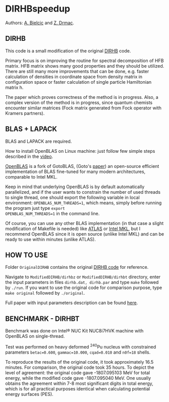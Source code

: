 # DIRHBspeedup
Authors: [A. Bjelcic](http://web.studenti.math.pmf.unizg.hr/~abjelcic/stranica/kontakt.html) and 
[Z. Drmac](https://web.math.pmf.unizg.hr/~drmac/).

## DIRHB
This code is a small modification of the original [DIRHB](https://www.sciencedirect.com/science/article/pii/S0010465514000836) code.

Primary focus is on improving the routine for spectral decomposition of
HFB matrix. HFB matrix shows many good properties and they should be utilized.
There are still many more improvements that can be done, e.g. faster calculation
of densities in coordinate space from density matrix in configuration space or
faster calculation of single particle Hamiltonian matrix h.

The paper which proves correctness of the method is in progress.
Also, a complex version of the method is in progress, since quantum chemists
encounter similar matrices (Fock matrix generated from Fock operator with Kramers partners).



## BLAS + LAPACK
BLAS and LAPACK are required.

How to install OpenBLAS on Linux machine: just follow few simple steps described in the [video](https://www.youtube.com/watch?v=85hm_kbwOJs).

[OpenBLAS](https://github.com/xianyi/OpenBLAS) is a fork of GotoBLAS, (Goto's [paper](https://dl.acm.org/doi/10.1145/1356052.1356053)) an open-source efficient implementation of BLAS fine-tuned for many
modern architectures, comparable to Intel MKL. 

Keep in mind that underlying OpenBLAS is by default automatically parallelized, and if the user wants to constrain the number of used threads to single thread, one should export the following variable in local environment: <code>OPENBLAS_NUM_THREADS=1</code>, which means, simply before running the program just type <code>export OPENBLAS_NUM_THREADS=1</code> in the command line.

Of course, you can use any other BLAS implementation (in that case a slight modification of Makefile is needed) like [ATLAS](http://math-atlas.sourceforge.net/) or [Intel MKL](https://software.intel.com/content/www/us/en/develop/tools/math-kernel-library.html), but I recommend OpenBLAS since it is open source (unlike Intel MKL) and can be ready to use within
minutes (unlike ATLAS).


## HOW TO USE
Folder <code>OriginalDIRHB</code> contains the original [DIRHB code](http://cpc.cs.qub.ac.uk/summaries/AESN_v1_0.html) for reference.

Navigate to <code>ModifiedDIRHB/dirhbz</code> or <code>ModifiedDIRHB/dirhbt</code> directory, enter the input parameters in files <code>dirhb.dat, dirhb.par</code> and type <code>make</code> followed by <code>./run</code>. If you want to use the original code for comparison purpose, type <code>make original</code> followed by <code>./original</code>.

Full paper with input parameters description can be found [here](https://github.com/abjelcic/DIRHBspeedup/blob/master/papers/DIRHB.pdf). 

## BENCHMARK - DIRHBT
Benchmark was done on Intel® NUC Kit NUC8i7HVK machine with OpenBLAS on single-thread.

Test was performed on heavy deformed <sup>240</sup>Pu nucleus with constrained parameters <code>betac=0.600</code>, <code>gammac=10.000</code>, <code>cqad=0.010</code> and <code>n0f=18</code> shells.

To reproduce the results of the original code, it took approximately 16.5 minutes.
For comparison, the original code took 35 hours.
To depict the level of agreement: the original code gave -1807.095103 MeV for total energy, while the modified code gave -1807.095040 MeV. One usually obtains the agreement within 7-8 most significant digits in total energy, which is for all practical purposes identical when calculating potential energy surfaces (PES).

